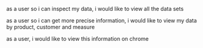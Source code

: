 as a user so i can inspect my data,
i would like to view all the data sets

as a user so i can get more precise information,
i would like to view my data by product, customer and measure

as a user, i would like to view this information on chrome
